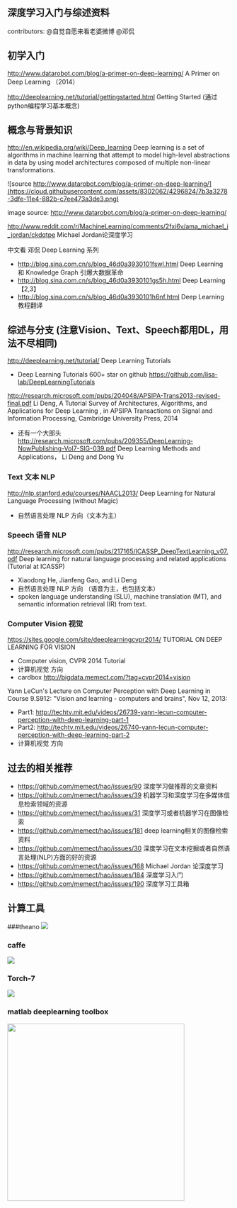 ## 深度学习入门与综述资料

contributors:  @自觉自愿来看老婆微博 @邓侃


## 初学入门
http://www.datarobot.com/blog/a-primer-on-deep-learning/ A Primer on Deep Learning （2014）

http://deeplearning.net/tutorial/gettingstarted.html  Getting Started (通过python编程学习基本概念)


## 概念与背景知识
http://en.wikipedia.org/wiki/Deep_learning Deep learning is a set of algorithms in machine learning that attempt to model high-level abstractions in data by using model architectures composed of multiple non-linear transformations.

![source http://www.datarobot.com/blog/a-primer-on-deep-learning/](https://cloud.githubusercontent.com/assets/8302062/4296824/7b3a3278-3dfe-11e4-882b-c7ee473a3de3.png)

image source: http://www.datarobot.com/blog/a-primer-on-deep-learning/

http://www.reddit.com/r/MachineLearning/comments/2fxi6v/ama_michael_i_jordan/ckdqtpe  Michael Jordan论深度学习


中文看 邓侃  Deep Learning 系列
* http://blog.sina.com.cn/s/blog_46d0a3930101fswl.html  Deep Learning 和 Knowledge Graph 引爆大数据革命
* http://blog.sina.com.cn/s/blog_46d0a3930101gs5h.html Deep Learning 【2,3】
* http://blog.sina.com.cn/s/blog_46d0a3930101h6nf.html  Deep Learning 教程翻译


## 综述与分支 (注意Vision、Text、Speech都用DL，用法不尽相同)


http://deeplearning.net/tutorial/ Deep Learning Tutorials
* Deep Learning Tutorials 600+ star on github https://github.com/lisa-lab/DeepLearningTutorials


http://research.microsoft.com/pubs/204048/APSIPA-Trans2013-revised-final.pdf
Li Deng, A Tutorial Survey of Architectures, Algorithms, and Applications for Deep Learning , in APSIPA Transactions on Signal and Information Processing, Cambridge University Press, 2014
* 还有一个大部头 http://research.microsoft.com/pubs/209355/DeepLearning-NowPublishing-Vol7-SIG-039.pdf  Deep Learning Methods and Applications， Li Deng and Dong Yu



### Text 文本 NLP
http://nlp.stanford.edu/courses/NAACL2013/ Deep Learning for Natural Language Processing (without Magic)
* 自然语言处理 NLP 方向（文本为主）

### Speech 语音 NLP
http://research.microsoft.com/pubs/217165/ICASSP_DeepTextLearning_v07.pdf  Deep learning for natural language processing and related applications (Tutorial at ICASSP)
* Xiaodong He, Jianfeng Gao, and Li Deng
* 自然语言处理 NLP 方向 （语音为主，也包括文本）
* spoken language understanding (SLU), machine translation (MT), and semantic information retrieval (IR) from text.

### Computer Vision 视觉 
https://sites.google.com/site/deeplearningcvpr2014/  TUTORIAL ON DEEP LEARNING FOR VISION
* Computer vision,  CVPR 2014 Tutorial 
* 计算机视觉 方向
* cardbox  http://bigdata.memect.com/?tag=cvpr2014+vision


Yann LeCun's Lecture on Computer Perception with Deep Learning in Course 9.S912: "Vision and learning - computers and brains", Nov 12, 2013:
* Part1: http://techtv.mit.edu/videos/26739-yann-lecun-computer-perception-with-deep-learning-part-1
* Part2: http://techtv.mit.edu/videos/26740-yann-lecun-computer-perception-with-deep-learning-part-2
* 计算机视觉 方向


## 过去的相关推荐

* https://github.com/memect/hao/issues/90 深度学习做推荐的文章资料
* https://github.com/memect/hao/issues/39 机器学习和深度学习在多媒体信息检索领域的资源
* https://github.com/memect/hao/issues/31 深度学习或者机器学习在图像检索
* https://github.com/memect/hao/issues/181 deep learning相关的图像检索资料
* https://github.com/memect/hao/issues/30 深度学习在文本挖掘或者自然语言处理(NLP)方面的好的资源
* https://github.com/memect/hao/issues/168  Michael Jordan 论深度学习
* https://github.com/memect/hao/issues/184  深度学习入门
* https://github.com/memect/hao/issues/190  深度学习工具箱

## 计算工具
###theano
<img src="https://cloud.githubusercontent.com/assets/8302062/4296833/99106f56-3dfe-11e4-9437-10c29aefee67.jpg"/>

### caffe
<img  src="http://emma.memect.com/t/6d9fcce0c36ac740b5c9ebddfb6b89b2ad308408a026671cfbd27657dde4439f/caffe.jpg"/>

### Torch-7
<img  src="http://emma.memect.com/t/101449380b840a422860b5a2be6524394d646f812417e4315fb100369ca4b169/torch7.jpg"/>


### matlab deeplearning toolbox
<img height=400 src="http://emma.memect.com/t/b8398867d7e5d7184192306fd2c19da0ceee23eec8357be34bd6184d6dceabec/content.jpg"/>

